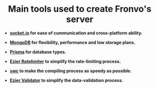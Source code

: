 <h1 align='center'>Main tools used to create Fronvo's server</h1>

- **[socket.io](https://socket.io/) for ease of cummunication and cross-platform ability.**

- **[MongoDB](https://www.mongodb.com/) for flexibility, performance and low storage plans.**

- **[Prisma](https://www.prisma.io/) for database types.**

- **[Ezier Ratelimiter](https://github.com/ezier-project/ratelimit) to simplify the rate-limiting process.**

- **[swc](https://github.com/swc-project) to make the compiling process as speedy as possible.**

- **[Ezier Validator](https://github.com/ezier-project/validate) to simplify the data-validation process.**
